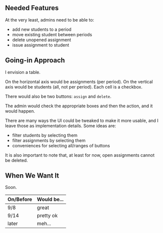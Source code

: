 ## Needed Features

At the very least, admins need to be able to:

* add new students to a period
* move existing student between periods
* delete unopened assignment
* issue assignment to student

## Going-in Approach

I envision a table.

On the horizontal axis would be assignments (per period).
On the vertical axis would be students (all, not per period).
Each cell is a checkbox.

There would also be two buttons: `assign` and `delete`.

The admin would check the appropriate boxes and then the action, and it would happen.

There are many ways the UI could be tweaked to make it more usable,
and I leave those as implementation details.  Some ideas are:
* filter students by selecting them
* filter assignments by selecting them
* conveniences for selecting all/ranges of buttons

It is also important to note that,
at least for now,
open assignments cannot be deleted.

## When We Want It

Soon.

On/Before | Would be...
----------|------------
9/8       | great
9/14      | pretty ok
later     | meh...
